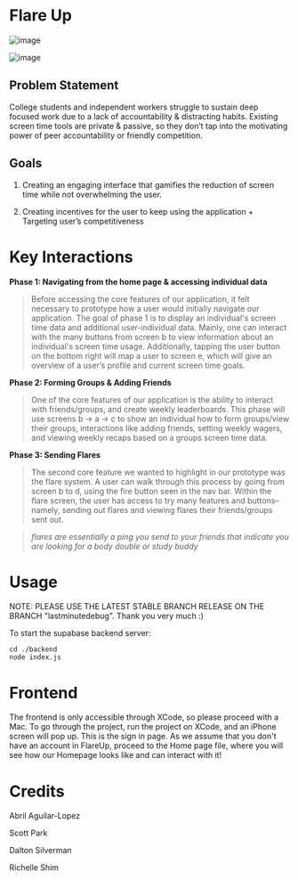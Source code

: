 # Flare Up
![image](https://github.com/user-attachments/assets/6164c7c8-eb6f-49bc-8070-f03156be07bf)

![image](https://github.com/user-attachments/assets/606ed570-b33e-483a-82d3-874b3f937337)

## Problem Statement
College students and independent workers struggle to sustain deep focused work due to a lack of accountability & distracting habits.
Existing screen time tools are private & passive, so they don’t tap into the motivating power of peer accountability or friendly competition.

## Goals

1. Creating an engaging interface that gamifies the reduction of screen time while not overwhelming the user.

2. Creating incentives for the user to keep using the application + Targeting user’s competitiveness

# Key Interactions

**Phase 1: Navigating from the home page & accessing individual data**
> Before accessing the core features of our application, it felt necessary to prototype how a user would initially navigate our application. The goal of phase 1 is to display an individual's screen time data and additional user-individual data. Mainly, one can interact with the many buttons from screen b to view information about an individual's screen time usage. Additionally, tapping the user button on the bottom right will map a user to screen e, which will give an overview of a user’s profile and current screen time goals.

**Phase 2: Forming Groups & Adding Friends**
> One of the core features of our application is the ability to interact with friends/groups, and create weekly leaderboards. This phase will use screens b -> a -> c to show an individual how to form groups/view their groups, interactions like adding friends, setting weekly wagers, and viewing weekly recaps based on a groups screen time data.

**Phase 3: Sending Flares**
> The second core feature we wanted to highlight in our prototype was the flare system. A user can walk through this process by going from screen b to d, using the fire button seen in the nav bar. Within the flare screen, the user has access to try many features and buttons– namely, sending out flares and viewing flares their friends/groups sent out. 

> *flares are essentially a ping you send to your friends that indicate you are looking for a body double or study buddy*

# Usage

NOTE: PLEASE USE THE LATEST STABLE BRANCH RELEASE ON THE BRANCH "lastminutedebug". Thank you very much :)

To start the supabase backend server:
```
cd ./backend
node index.js

```

# Frontend
The frontend is only accessible through XCode, so please proceed with a Mac. To go through the project, run the project on XCode, and an iPhone screen will pop up. This is the sign in page. As we assume that you don't have an account in FlareUp, proceed to the Home page file, where you will see how our Homepage looks like and can interact with it! 

# Credits

Abril Aguilar-Lopez

Scott Park

Dalton Silverman

Richelle Shim

